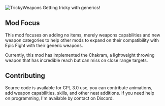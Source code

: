 ![TrickyWeapons](https://media.forgecdn.net/attachments/754/265/tricky-weapons-11-4-2023-2.png)
Getting tricky with generics!

## Mod Focus
This mod focuses on adding no items, merely weapons capabilities and new weapon categories to help other mods to expand on their compatibility with Epic Fight with their generic weapons.

Currently, this mod has implemented the Chakram, a lightweight throwing weapon that has incredible reach but can miss on close range targets.

## Contributing
Source code is available for GPL 3.0 use, you can contribute animations, add weapon capabilities, skills, and other neat additions. If you need help on programming, I'm available by contact on Discord.
